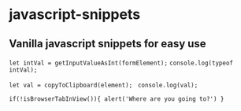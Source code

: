 # javascript-snippets
## Vanilla javascript snippets for easy use

`let intVal = getInputValueAsInt(formElement);`
`console.log(typeof intVal);`

`let val = copyToClipboard(element); `
`console.log(val);`

`if(!isBrowserTabInView()){ alert('Where are you going to?') }`

